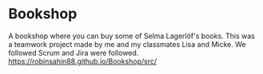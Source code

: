 # Bookshop
A bookshop where you can buy some of Selma Lagerlöf's books. This was a teamwork project made by me and my classmates Lisa and Micke. We followed Scrum and Jira were followed.
https://robinsahin88.github.io/Bookshop/src/
